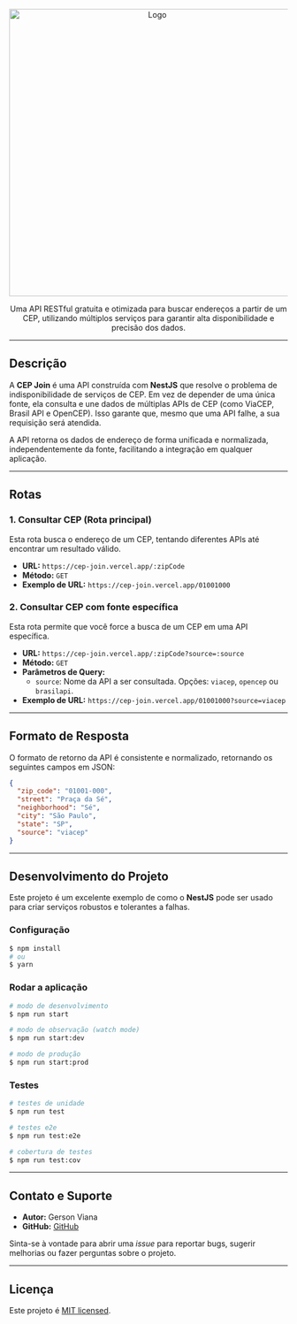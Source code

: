 <p align="center">
<img src="https://cep-join.vercel.app/static/logo.png" width="520" alt="Logo" />
</p>

<p align="center"\>Uma API RESTful gratuita e otimizada para buscar endereços a partir de um CEP, utilizando múltiplos serviços para garantir alta disponibilidade e precisão dos dados.</p>

-----

## Descrição

A **CEP Join** é uma API construída com **NestJS** que resolve o problema de indisponibilidade de serviços de CEP. Em vez de depender de uma única fonte, ela consulta e une dados de múltiplas APIs de CEP (como ViaCEP, Brasil API e OpenCEP). Isso garante que, mesmo que uma API falhe, a sua requisição será atendida.

A API retorna os dados de endereço de forma unificada e normalizada, independentemente da fonte, facilitando a integração em qualquer aplicação.

-----

## Rotas

### 1\. Consultar CEP (Rota principal)

Esta rota busca o endereço de um CEP, tentando diferentes APIs até encontrar um resultado válido.

  * **URL:** `https://cep-join.vercel.app/:zipCode`
  * **Método:** `GET`
  * **Exemplo de URL:** `https://cep-join.vercel.app/01001000`

### 2\. Consultar CEP com fonte específica

Esta rota permite que você force a busca de um CEP em uma API específica.

  * **URL:** `https://cep-join.vercel.app/:zipCode?source=:source`
  * **Método:** `GET`
  * **Parâmetros de Query:**
      * `source`: Nome da API a ser consultada. Opções: `viacep`, `opencep` ou `brasilapi`.
  * **Exemplo de URL:** `https://cep-join.vercel.app/01001000?source=viacep`

-----

## Formato de Resposta

O formato de retorno da API é consistente e normalizado, retornando os seguintes campos em JSON:

```json
{
  "zip_code": "01001-000",
  "street": "Praça da Sé",
  "neighborhood": "Sé",
  "city": "São Paulo",
  "state": "SP",
  "source": "viacep"
}
```

-----

## Desenvolvimento do Projeto

Este projeto é um excelente exemplo de como o **NestJS** pode ser usado para criar serviços robustos e tolerantes a falhas.

### Configuração

```bash
$ npm install
# ou
$ yarn
```

### Rodar a aplicação

```bash
# modo de desenvolvimento
$ npm run start

# modo de observação (watch mode)
$ npm run start:dev

# modo de produção
$ npm run start:prod
```

### Testes

```bash
# testes de unidade
$ npm run test

# testes e2e
$ npm run test:e2e

# cobertura de testes
$ npm run test:cov
```

-----

## Contato e Suporte

  * **Autor:** Gerson Viana
  * **GitHub:** [GitHub](https://github.com/VianaGerson)

Sinta-se à vontade para abrir uma *issue* para reportar bugs, sugerir melhorias ou fazer perguntas sobre o projeto.

-----

## Licença

Este projeto é [MIT licensed](https://github.com/nestjs/nest/blob/master/LICENSE).